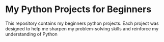 # My Python Projects for Beginners
This repository contains my beginners python projects. Each project was designed to help me sharpen my problem-solving skills and reinforce my understanding of Python

